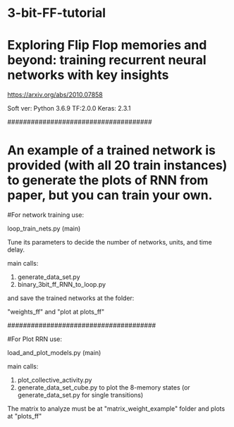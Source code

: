 # 3-bit-FF-tutorial

# Exploring Flip Flop memories and beyond: training recurrent neural networks with key insights

https://arxiv.org/abs/2010.07858

Soft ver: Python 3.6.9
TF:2.0.0
Keras: 2.3.1

#####################################

# An example of a trained network is provided (with all 20 train instances) to generate the plots of RNN from paper, but you can train your own.

#For network training use:

loop_train_nets.py  (main)

Tune its parameters to decide the number of networks, units, and time delay.

main calls:

1) generate_data_set.py
2) binary_3bit_ff_RNN_to_loop.py

and save the trained networks at the folder:

"weights_ff" and "plot at plots_ff"

######################################

#For Plot RRN use:

load_and_plot_models.py (main)

main calls:

1) plot_collective_activity.py
2) generate_data_set_cube.py to plot the 8-memory states (or generate_data_set.py for single transitions)

The matrix to analyze must be at "matrix_weight_example" folder and plots at "plots_ff"



